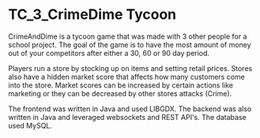 # TC_3_CrimeDime Tycoon

CrimeAndDime is a tycoon game that was made with 3 other people for a school project.
The goal of the game is to have the most amount of money out of your competitors
after either a 30, 60 or 90 day period. 

Players run a store by stocking up on items and setting retail prices.
Stores also have a hidden market score that affects how many customers
come into the store. Market scores can be increased by certain actions
like marketing or they can be decreased by other stores attacks (Crime).

The frontend was written in Java and used LIBGDX. 
The backend was also written in Java and leveraged websockets and REST API's.
The database used MySQL. 
